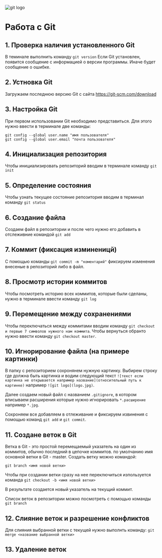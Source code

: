 ![git logo](logo.jpg)
# Работа с Git

## 1. Проверка наличия установленного Git
В теминале выполнить команду `git version`
Если Git установлен, появится сообщение с информацией о версии программы. Иначе будет сообщение о ошибке.

## 2. Устновка Git
Загружаем последнюю версию Git с сайта https://git-scm.com/download

## 3. Настройка Git
При первом использовании Git необходимо представиться. Для этого нужно ввести в терминале две команды:
```
git config --global user.name "имя пользователя"
git config --global user.email "почта пользователя"
```

## 4. Инициализация репозитория
Чтобы инициализировать репозиторий вводим в терминале команду `git init`

## 5. Определение состояния
Чтобы узнать текущее состояние репозитория вводим в терминал команду `git status`

## 6. Создание файла 
Создаем файл в репозитории и после чего нужно его добавить в отслеживние командой `git add`

## 7. Коммит (фиксация изминеницй)
С помощью команды `git commit -m "коментарий"` фиксируем изменения внесеные в репозиторий либо в файл.

## 8. Просмотр истории коммитов
Чтобы посмотреть историю всех коммитов, которые были сделаны, нужно в терминале ввести команду `git log`

## 9. Перемещение между сохранениями
Чтобы переключаться между коммитами вводим команду `git checkout и первые 7 символов нужного нам коммита`. Чтобы вернуться обранто нужно ввести команду `git checkout master`.

## 10. Игнорирование файла (на примере картинки)
В папку с репозиторием сохронянем нужную картинку. Выбирем строку где должна быть картинка и водим следующий текст `![текст если картинка не открывается например название](относительный путь к картинке)` например `![git logo](logo.jpg)`.

Далее создаем новый файл с названием `.gitignore`, в котором вписываем расширения которые нужно игнорировать `*.расширение` например `*.jpg`.

Сохроняем все добавляем в отлеживание и фиксируем извинения с помощью команд `git add` и `git commit`.

## 11. Создане веток в Git
Ветка в Git - это простой перемещаемый указатель на один из коммитов, обычно последний в цепочке коммитов.
по умолчанию имя основной ветки в Git - master. 
Создать ветку можно командой: 
```
git branch <имя новой ветки>
```
Чтобы при создании ветки сразу на нее переключиться изпользуется команда `git checkout -b <имя новой ветки>`

В результате создается новый указатель на текущий коммит.

Список веток в репозитории можно посмотреть с помощью команды `git branch`

## 12. Слияние веток и разрешение конфликтов
Для слияния выбранной ветки с текущей нужно выполнть команду: `git merge <название выбранной ветки>`

## 13. Удаление веток
